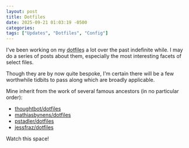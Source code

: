 ```yaml
---
layout: post
title: Dotfiles 
date: 2025-09-21 01:03:19 -0500 
categories:
tags: ["Updates", "Dotfiles", "Config"]
---
```


I've been working on my <abbr title="A set of configuration files that one can use to customize one's shell and applications">dotfiles</abbr> a lot over the past indefinite while. I may do a series of posts about them, especially the most interesting facets of select files. 

Though they are by now quite bespoke, I'm certain there will be a few worthwhile tidbits to pass along which are broadly applicable. 

Mine inherit from the work of several famous ancestors (in no particular order): 

- [thoughtbot/dotfiles](https://github.com/thoughtbot/dotfiles/)
- [mathiasbynens/dotfiles](https://github.com/mathiasbynens/dotfiles/)
- [pstadler/dotfiles](https://github.com/pstadler/dotfiles/)
- [jessfraz/dotfiles](https://github.com/jessfraz/dotfiles/)

Watch this space!
